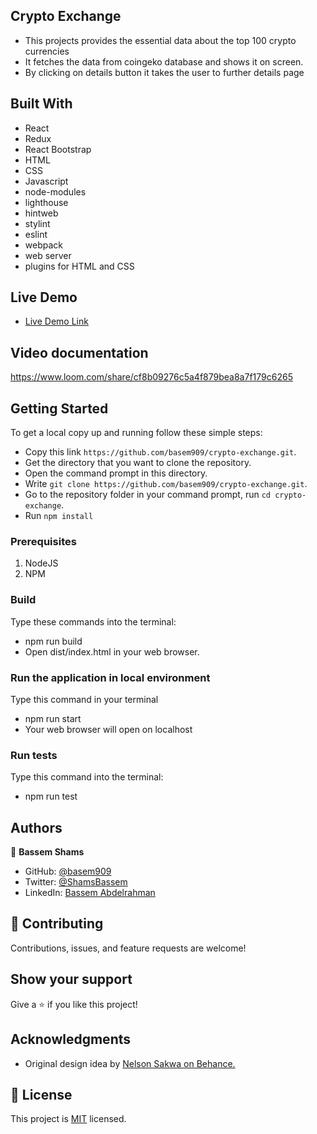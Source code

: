 ## Crypto Exchange
- This projects provides the essential data about the top 100 crypto currencies
- It fetches the data from coingeko database and shows it on screen.
- By clicking on details button it takes the user to further details page  

## Built With

- React
- Redux
- React Bootstrap
- HTML
- CSS
- Javascript
- node-modules
- lighthouse
- hintweb
- stylint
- eslint
- webpack
- web server
- plugins for HTML and CSS

## Live Demo

- [Live Demo Link](https://dainty-lebkuchen-c55b3a.netlify.app/)

## Video documentation

https://www.loom.com/share/cf8b09276c5a4f879bea8a7f179c6265
## Getting Started

To get a local copy up and running follow these simple steps:
- Copy this link `https://github.com/basem909/crypto-exchange.git`.
- Get the directory that you want to clone the repository.
- Open the command prompt in this directory.
- Write `git clone https://github.com/basem909/crypto-exchange.git`.
- Go to the repository folder in your command prompt, run `cd crypto-exchange`.
- Run `npm install`

### Prerequisites

1. NodeJS
2. NPM

### Build

Type these commands into the terminal:

- npm run build
- Open dist/index.html in your web browser.

### Run the application in local environment

Type this command in your terminal

- npm run start
- Your web browser will open on localhost

### Run tests

Type this command into the terminal:

- npm run test

## Authors

👤 **Bassem Shams**

- GitHub: [@basem909](https://github.com/basem909)
- Twitter: [@ShamsBassem](https://twitter.com/ShamsBassem)
- LinkedIn: [Bassem Abdelrahman](https://www.linkedin.com/in/bassem-shams-126a29134/)




## 🤝 Contributing

Contributions, issues, and feature requests are welcome!

## Show your support

Give a ⭐️ if you like this project!

## Acknowledgments

- Original design idea by [Nelson Sakwa on Behance. ](https://www.behance.net/sakwadesignstudio) 

## 📝 License

This project is [MIT](./MIT.md) licensed.